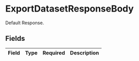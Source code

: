 # ExportDatasetResponseBody

Default Response.


## Fields

| Field       | Type        | Required    | Description |
| ----------- | ----------- | ----------- | ----------- |